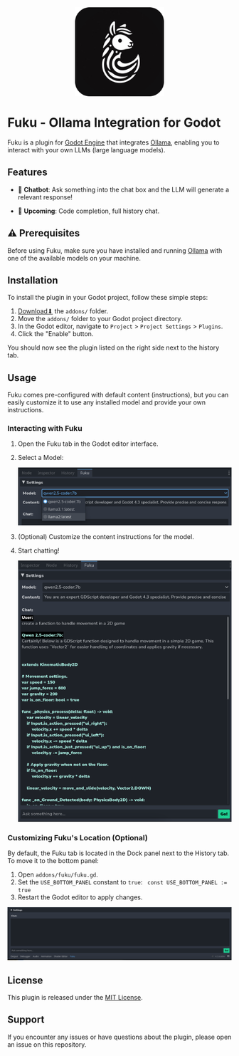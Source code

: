 <div align="center">
  <img alt="fuku" src='icon.png' height="200px">
</div>

# Fuku - Ollama Integration for Godot

Fuku is a plugin for [Godot Engine](https://godotengine.org/) that integrates [Ollama](https://ollama.ai), enabling you to interact with your own LLMs (large language models).


## Features

- 🤖 **Chatbot**: Ask something into the chat box and the LLM will generate a relevant response!

- 🚀 **Upcoming**: Code completion, full history chat.


## ⚠️ Prerequisites

Before using Fuku, make sure you have installed and running [Ollama](https://ollama.ai) with one of the available models on your machine.


## Installation

To install the plugin in your Godot project, follow these simple steps:

1. [Download⬇](https://github.com/af009/fuku/releases/download/v1.0.2-5/fuku.zip) the `addons/` folder.
2. Move the `addons/` folder to your Godot project directory.
3. In the Godot editor, navigate to `Project` > `Project Settings` > `Plugins`.
4. Click the "Enable" button.

You should now see the plugin listed on the right side next to the history tab.

## Usage

Fuku comes pre-configured with default content (instructions), but you can easily customize it to use any installed model and provide your own instructions.

### Interacting with Fuku

1. Open the Fuku tab in the Godot editor interface.
2. Select a Model:

   ![Select Model](docs/select_model.png)
3. (Optional) Customize the content instructions for the model.
4. Start chatting!

   ![Full Example](docs/full_example.png)

### Customizing Fuku's Location (Optional)

By default, the Fuku tab is located in the Dock panel next to the History tab. To move it to the bottom panel:

1. Open `addons/fuku/fuku.gd`.
2. Set the `USE_BOTTOM_PANEL` constant to `true`:
   ` const USE_BOTTOM_PANEL := true`
3. Restart the Godot editor to apply changes.

 ![Bottom Panel](docs/bottom_panel.png)

## License

This plugin is released under the [MIT License](LICENSE).

## Support

If you encounter any issues or have questions about the plugin, please open an issue on this repository.
